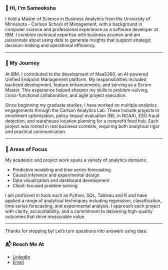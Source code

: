### 👋 Hi, I'm Sameeksha

I hold a Master of Science in Business Analytics from the University of Minnesota - Carlson School of Management, with a background in computer science and professional experience as a software developer at IBM. I combine technical expertise with business acumen and am passionate about using data to generate insights that support strategic decision-making and operational efficiency.

---

### 💼 My Journey

At IBM, I contributed to the development of MaaS360, an AI-powered Unified Endpoint Management platform. My responsibilities included backend development, feature enhancements, and serving as a Scrum Master. This experience helped sharpen my skills in problem-solving, cross-functional collaboration, and agile project execution.

Since beginning my graduate studies, I have worked on multiple analytics engagements through the Carlson Analytics Lab. These include projects in enrollment optimization, policy impact evaluation (NIL in NCAA), ESG fraud detection, and warehouse location planning for a nonprofit food hub. Each project was rooted in real business contexts, requiring both analytical rigor and practical communication.

---

### 🧠 Areas of Focus

My academic and project work spans a variety of analytics domains:
- Predictive modeling and time series forecasting  
- Causal inference and experimental design  
- Data visualization and dashboard development  
- Client-focused problem solving


I am proficient in tools such as Python, SQL, Tableau and R and have applied a range of analytical techniques including regression, classification, time series forecasting, and experimental analysis. I approach each project with clarity, accountability, and a commitment to delivering high-quality outcomes that drive measurable value.

---
Thanks for stopping by! Let’s turn questions into answers using data.

### 📬 Reach Me At

- [LinkedIn](https://www.linkedin.com/in/sameeksha-mohan)  
- [Email](mailto:mohan225@umn.edu)
